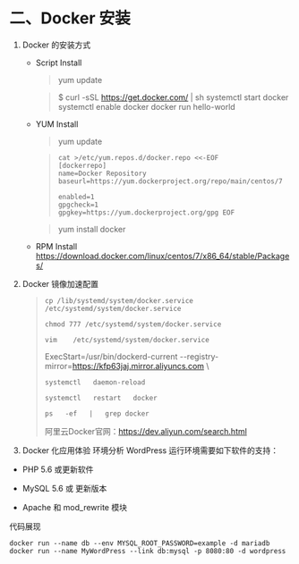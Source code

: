 # 二、Docker 安装

1. Docker 的安装方式

   * Script Install

     > yum update

     > $ curl -sSL https://get.docker.com/ | sh
     > systemctl start docker
     > systemctl enable docker
     > docker run hello-world

   * YUM Install

     > yum update

     > ~~~shell
     > cat >/etc/yum.repos.d/docker.repo <<-EOF
     > [dockerrepo]
     > name=Docker Repository
     > baseurl=https://yum.dockerproject.org/repo/main/centos/7 
     > 
     > enabled=1 
     > gpgcheck=1 
     > gpgkey=https://yum.dockerproject.org/gpg EOF
     > ~~~

     > yum install docker

   * RPM Install
     <https://download.docker.com/linux/centos/7/x86_64/stable/Packages/>

   

2. Docker 镜像加速配置

   > ~~~shell
   > cp /lib/systemd/system/docker.service  /etc/systemd/system/docker.service
   > ~~~
   >
   > ~~~
   > chmod 777 /etc/systemd/system/docker.service 
   > ~~~
   >
   > ```shell
   > vim    /etc/systemd/system/docker.service   
   > ```
   >
   >  ExecStart=/usr/bin/dockerd-current  --registry-mirror=https://kfp63jaj.mirror.aliyuncs.com \
   >
   > ~~~shell
   > systemctl   daemon-reload
   > ~~~
   >
   > ~~~ shell
   > systemctl   restart   docker
   > ~~~
   >
   > ```shell
   > ps   -ef   |   grep docker
   > ```
   >
   > 阿里云Docker官网：https://dev.aliyun.com/search.html



3. Docker 化应用体验
  环境分析
  WordPress 运行环境需要如下软件的支持：

  * PHP 5.6 或更新软件

  + MySQL 5.6 或 更新版本

  + Apache 和 mod_rewrite 模块

  代码展现

  ~~~shell
  docker run --name db --env MYSQL_ROOT_PASSWORD=example -d mariadb
  docker run --name MyWordPress --link db:mysql -p 8080:80 -d wordpress
  ~~~

